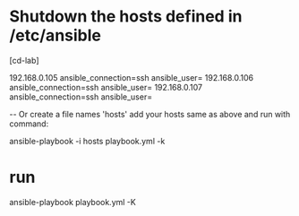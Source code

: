 # Shutdown the hosts defined in /etc/ansible

[cd-lab]

192.168.0.105 ansible_connection=ssh ansible_user=<yourUsername>
192.168.0.106 ansible_connection=ssh ansible_user=<yourUsername>
192.168.0.107 ansible_connection=ssh ansible_user=<yourUsername>

-- Or create a file names 'hosts' add your hosts same as above and run with command:

ansible-playbook -i hosts playbook.yml -k

# run

ansible-playbook playbook.yml -K
